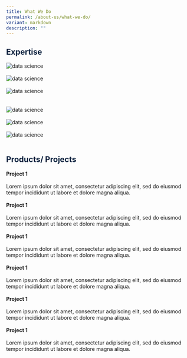 ```yaml
---
title: What We Do
permalink: /about-us/what-we-do/
variant: markdown
description: ""
---
```

<h2><span style="color:#081f3c">Expertise</span></h2>

<div class="row">
<div class="col">
<img alt="data science" src="/images/Expertise%20/Untitled_presentation.png"><br>
<br>
</div>
	<div class="col">
<img alt="data science" src="/images/Expertise%20/Untitled_presentation__1_.png"><br>
<br>
</div>
<div class="col">
<img alt="data science" src="/images/Expertise%20/Untitled_presentation__2_.png"><br>
<br>
</div>
<br>

</div>
<div class="row">
	<div class="col">
<img alt="data science" src="/images/Expertise%20/Untitled_presentation__3_.png"><br>
<br>
</div>
<div class="col">
<img alt="data science" src="/images/Expertise%20/Untitled_presentation__4_.png"><br>
<br>
</div>
<div class="col">
<img alt="data science" src="/images/Expertise%20/Untitled_presentation__5_.png"><br>
<br>
</div>
	</div>

<h2><span style="color:#081f3c">Products/ Projects</span></h2>
<div class="row">
<div class="col"> 
<a href="#"><img alt="" src="/images/1685636474423.jpeg"></a><br>
		<div class="has-text-centered"><b>Project 1</b></div><br>
		<div class="has-text-justified">Lorem ipsum dolor sit amet, consectetur adipiscing elit, sed do eiusmod tempor incididunt ut labore et dolore magna aliqua.
</div>
<br>

</div>
	<div class="col"> 
<a href="#"><img alt="" src="/images/1685636474423.jpeg"></a><br>
		<div class="has-text-centered"><b>Project 1</b></div><br>
		<div class="has-text-justified">Lorem ipsum dolor sit amet, consectetur adipiscing elit, sed do eiusmod tempor incididunt ut labore et dolore magna aliqua. 
</div>
<br>

</div>
	<div class="col"> 
<a href="#"><img alt="" src="/images/1685636474423.jpeg"></a><br>
		<div class="has-text-centered"><b>Project 1</b></div><br>
		<div class="has-text-justified">Lorem ipsum dolor sit amet, consectetur adipiscing elit, sed do eiusmod tempor incididunt ut labore et dolore magna aliqua. 
</div>
<br></div></div>
<div class="row">
<div class="col"> 
<a href="#"><img alt="" src="/images/1685636474423.jpeg"></a><br>
		<div class="has-text-centered"><b>Project 1</b></div><br>
		<div class="has-text-justified">Lorem ipsum dolor sit amet, consectetur adipiscing elit, sed do eiusmod tempor incididunt ut labore et dolore magna aliqua.
</div>
<br>

</div>
	<div class="col"> 
<a href="#"><img alt="" src="/images/1685636474423.jpeg"></a><br>
		<div class="has-text-centered"><b>Project 1</b></div><br>
		<div class="has-text-justified">Lorem ipsum dolor sit amet, consectetur adipiscing elit, sed do eiusmod tempor incididunt ut labore et dolore magna aliqua. 
</div>
<br>

</div>
	<div class="col"> 
<a href="#"><img alt="" src="/images/1685636474423.jpeg"></a><br>
		<div class="has-text-centered"><b>Project 1</b></div><br>
		<div class="has-text-justified">Lorem ipsum dolor sit amet, consectetur adipiscing elit, sed do eiusmod tempor incididunt ut labore et dolore magna aliqua. 
</div>
<br></div></div>